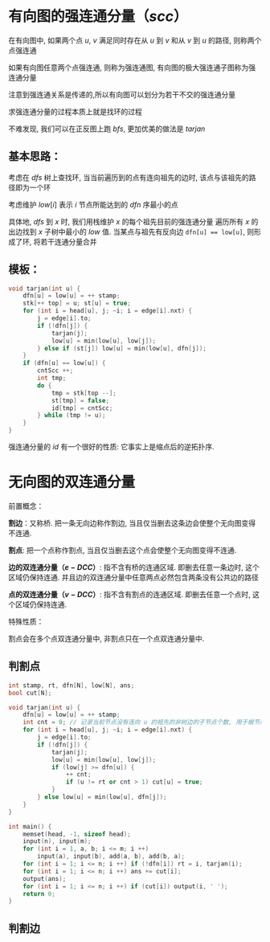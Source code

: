 # 有向图的强连通分量（$scc$）

在有向图中, 如果两个点 $u$, $v$ 满足同时存在从 $u$ 到 $v$ 和从 $v$ 到 $u$ 的路径, 则称两个点强连通

如果有向图任意两个点强连通, 则称为强连通图, 有向图的极大强连通子图称为强连通分量

注意到强连通关系是传递的,所以有向图可以划分为若干不交的强连通分量

求强连通分量的过程本质上就是找环的过程

不难发现, 我们可以在正反图上跑 $bfs$, 更加优美的做法是 $tarjan$

## 基本思路：

考虑在 $dfs$ 树上查找环, 当当前遍历到的点有连向祖先的边时, 该点与该祖先的路径即为一个环

考虑维护 $low[i]$ 表示 $i$ 节点所能达到的 $dfn$ 序最小的点

具体地, $dfs$ 到 $x$ 时, 我们用栈维护 $x$ 的每个祖先目前的强连通分量
遍历所有 $x$ 的出边找到 $x$ 子树中最小的 $low$ 值. 当某点与祖先有反向边 `dfn[u] == low[u]`,  则形成了环,  将若干连通分量合并

## 模板：

```cpp
void tarjan(int u) {
	dfn[u] = low[u] = ++ stamp;
	stk[++ top] = u; st[u] = true;
	for (int i = head[u], j; ~i; i = edge[i].nxt) {
		j = edge[i].to;
		if (!dfn[j]) {
			tarjan(j);
			low[u] = min(low[u], low[j]);
		} else if (st[j]) low[u] = min(low[u], dfn[j]);
	}
	if (dfn[u] == low[u]) {
		cntScc ++;
		int tmp;
		do {
			tmp = stk[top --];
			st[tmp] = false;
			id[tmp] = cntScc;
		} while (tmp != u);
	}
}
```

强连通分量的 $id$ 有一个很好的性质: 它事实上是缩点后的逆拓扑序. 

# 无向图的双连通分量

前置概念：

**割边**：又称桥. 把一条无向边称作割边, 当且仅当删去这条边会使整个无向图变得不连通. 

**割点**: 把一个点称作割点, 当且仅当删去这个点会使整个无向图变得不连通. 

**边的双连通分量（$e-DCC$）**: 指不含有桥的连通区域. 即删去任意一条边时, 这个区域仍保持连通. 并且边的双连通分量中任意两点必然包含两条没有公共边的路径

**点的双连通分量（$v-DCC$）**: 指不含有割点的连通区域. 即删去任意一个点时, 这个区域仍保持连通. 

特殊性质：

割点会在多个点双连通分量中, 非割点只在一个点双连通分量中.

## 判割点

```cpp
int stamp, rt, dfn[N], low[N], ans;
bool cut[N];

void tarjan(int u) {
	dfn[u] = low[u] = ++ stamp;
	int cnt = 0; // 记录当前节点没有连向 u 的祖先的非树边的子节点个数, 用于根节点特判. 
	for (int i = head[u], j; ~i; i = edge[i].nxt) {
		j = edge[i].to;
		if (!dfn[j]) {
			tarjan(j);
			low[u] = min(low[u], low[j]);
			if (low[j] >= dfn[u]) {
				++ cnt;
				if (u != rt or cnt > 1) cut[u] = true;
			}
		} else low[u] = min(low[u], dfn[j]);
	}
}

int main() {
	memset(head, -1, sizeof head);
	input(n), input(m);
	for (int i = 1, a, b; i <= m; i ++)
		input(a), input(b), add(a, b), add(b, a);
	for (int i = 1; i <= n; i ++) if (!dfn[i]) rt = i, tarjan(i);
	for (int i = 1; i <= n; i ++) ans += cut[i];
	output(ans);
	for (int i = 1; i <= n; i ++) if (cut[i]) output(i, ' ');
	return 0;
}
```

## 判割边

	